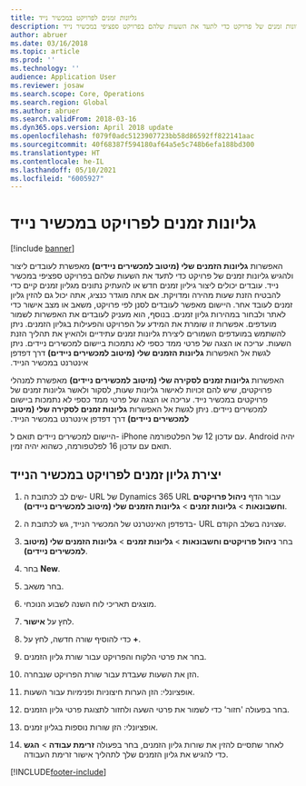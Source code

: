 ```yaml
---
title: גליונות זמנים לפרויקט במכשיר נייד
description: האפשרות 'גליונות הזמנים שלי (מיטוב למכשירים ניידים)' מאפשרת לעובדים ליצור ולהגיש גליונות זמנים של פרויקט כדי לתעד את השעות שלהם בפרויקט ספציפי במכשיר נייד.
author: abruer
ms.date: 03/16/2018
ms.topic: article
ms.prod: ''
ms.technology: ''
audience: Application User
ms.reviewer: josaw
ms.search.scope: Core, Operations
ms.search.region: Global
ms.author: abruer
ms.search.validFrom: 2018-03-16
ms.dyn365.ops.version: April 2018 update
ms.openlocfilehash: f079f0adc5123907723bb58d86592ff822141aac
ms.sourcegitcommit: 40f68387f594180af64a5e5c748b6efa188bd300
ms.translationtype: HT
ms.contentlocale: he-IL
ms.lasthandoff: 05/10/2021
ms.locfileid: "6005927"
---
```

# <a name="project-timesheets-on-a-mobile-device"></a>גליונות זמנים לפרויקט במכשיר נייד

[!include [banner](../includes/banner.md)]

האפשרות **גליונות הזמנים שלי (מיטוב למכשירים ניידים)** מאפשרת לעובדים ליצור ולהגיש גליונות זמנים של פרויקט כדי לתעד את השעות שלהם בפרויקט ספציפי במכשיר נייד. עובדים יכולים ליצור גיליון זמנים חדש או להעתיק נתונים מגליון זמנים קיים כדי להבטיח הזנת שעות מהירה ומדויקת. אם אתה מוגדר כנציג, אתה יכול גם להזין גליון זמנים לעובד אחר. היישום מאפשר לעובדים לסנן לפי פרויקט, משאב או מצב אישור כדי לאתר ולבחור במהירות גליון זמנים. בנוסף, הוא מעניק לעובדים את האפשרות לשמור מועדפים. אפשרות זו שומרת את המידע על הפרויקט והפעילות בגליון הזמנים. ניתן להשתמש במועדפים השמורים ליצירת גליונות זמנים עתידיים ולהאיץ את תהליך הזנת השעות. עריכה או הצגה של פרטי ממד כספי לא נתמכות ביישום למכשירים ניידים. ניתן לגשת אל האפשרות **גליונות הזמנים שלי (מיטוב למכשירים ניידים)‬‏‫** דרך דפדפן אינטרנט במכשיר הנייד.

האפשרות **גליונות זמנים לסקירה שלי (מיטוב למכשירים ניידים)** מאפשרת למנהלי פרויקטים, שיש להם זכויות לאישור גליונות שעות, לסקור ולאשר גליונות זמנים של פרויקטים במכשיר נייד. עריכה או הצגה של פרטי ממד כספי לא נתמכות ביישום למכשירים ניידים. ניתן לגשת אל האפשרות **גליונות זמנים לסקירה שלי (מיטוב למכשירים ניידים)‬‏‫** דרך דפדפן אינטרנט במכשיר הנייד.

היישום למכשירים ניידים תואם ל- iPhone עם עדכון 12 של הפלטפורמה.
Android יהיה תואם עם עדכון 16 לפלטפורמה, כשהוא יהיה זמין.

## <a name="create-a-project-timesheet-on-your-mobile-device"></a>יצירת גליון זמנים לפרויקט במכשיר הנייד

1.  שים לב לכתובת ה- URL של Dynamics 365 URL עבור הדף **ניהול פרויקטים וחשבונאות** \> **גליונות זמנים** \> **גליונות הזמנים שלי (מיטוב למכשירים ניידים)**.

2.  בדפדפן האינטרנט של המכשיר הנייד, גש לכתובת ה- URL שצוינה בשלב הקודם.
 
3.  בחר **ניהול פרויקטים וחשבונאות** \> **גליונות זמנים** \> **גליונות הזמנים שלי (מיטוב למכשירים ניידים)**.

4.  בחר **New**.

5.  בחר משאב.

6.  מוצגים תאריכי לוח השנה לשבוע הנוכחי.

7.  לחץ על **אישור**.

8.  כדי להוסיף שורה חדשה, לחץ על **+**.

9.  בחר את פרטי הלקוח והפרויקט עבור שורת גליון הזמנים.

10. הזן את השעות שעבדת עבור שורת הפרויקט שנבחרה.

11. אופציונלי‬: הזן הערות חיצוניות ופנימיות עבור השעות.

12. בחר בפעולה 'חזור' כדי לשמור את פרטי השעה ולחזור לתצוגת פרטי גליון הזמנים.

13. אופציונלי: הזן שורות נוספות בגליון זמנים.

14. לאחר שתסיים להזין את שורות גליון הזמנים, בחר בפעולה **זרימת עבודה** \> **הגש** כדי להגיש את גליון הזמנים שלך לתהליך אישור זרימת העבודה.


[!INCLUDE[footer-include](../includes/footer-banner.md)]